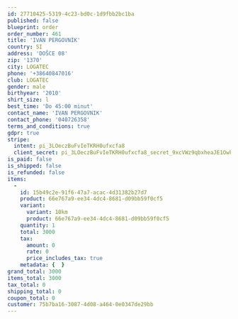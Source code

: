 ```yaml
---
id: 27710425-5319-4c23-bd0c-1d9fbb2bc1ba
published: false
blueprint: order
order_number: 461
title: 'IVAN PERGOVNIK'
country: SI
address: 'DOŠCE 08'
zip: '1370'
city: LOGATEC
phone: '+38640847016'
club: LOGATEC
gender: male
birthyear: '2010'
shirt_size: l
best_time: 'Do 45:00 minut'
contact_name: 'IVAN PERGOVNIK'
contact_phone: '040726358'
terms_and_conditions: true
gdpr: true
stripe:
  intent: pi_3LOeczBuFvIeTKRH0ufxcfa8
  client_secret: pi_3LOeczBuFvIeTKRH0ufxcfa8_secret_9xcVWz9qbxheaJE1Owk2mZscx
is_paid: false
is_shipped: false
is_refunded: false
items:
  -
    id: 15b49c2e-91f6-47a7-acac-4d31382b27d7
    product: 66e767a9-ee34-4dc4-8681-d09bb59f0cf5
    variant:
      variant: 10km
      product: 66e767a9-ee34-4dc4-8681-d09bb59f0cf5
    quantity: 1
    total: 3000
    tax:
      amount: 0
      rate: 0
      price_includes_tax: true
    metadata: {  }
grand_total: 3000
items_total: 3000
tax_total: 0
shipping_total: 0
coupon_total: 0
customer: 75b7ba16-3087-4d08-a464-0e0347de29bb
---
```

